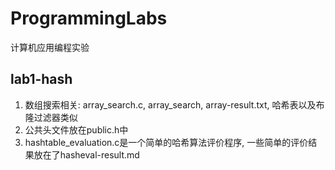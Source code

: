 # ProgrammingLabs

计算机应用编程实验

## lab1-hash

1. 数组搜索相关: array_search.c, array_search, array-result.txt, 哈希表以及布隆过滤器类似
2. 公共头文件放在public.h中
3. hashtable_evaluation.c是一个简单的哈希算法评价程序, 一些简单的评价结果放在了hasheval-result.md
